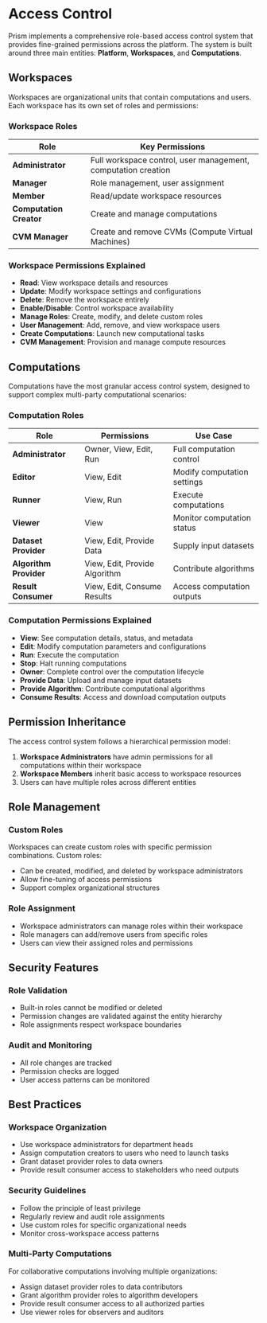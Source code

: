 # Access Control

Prism implements a comprehensive role-based access control system that provides fine-grained permissions across the platform. The system is built around three main entities: **Platform**, **Workspaces**, and **Computations**.

## Workspaces

Workspaces are organizational units that contain computations and users. Each workspace has its own set of roles and permissions:

### Workspace Roles

| Role               | Key Permissions                                           |
| ------------------ | -------------------------------------------------------- |
| **Administrator**  | Full workspace control, user management, computation creation |
| **Manager**        | Role management, user assignment                         |
| **Member**         | Read/update workspace resources                          |
| **Computation Creator** | Create and manage computations                      |
| **CVM Manager**    | Create and remove CVMs (Compute Virtual Machines)       |

### Workspace Permissions Explained

- **Read**: View workspace details and resources
- **Update**: Modify workspace settings and configurations
- **Delete**: Remove the workspace entirely
- **Enable/Disable**: Control workspace availability
- **Manage Roles**: Create, modify, and delete custom roles
- **User Management**: Add, remove, and view workspace users
- **Create Computations**: Launch new computational tasks
- **CVM Management**: Provision and manage compute resources

## Computations

Computations have the most granular access control system, designed to support complex multi-party computational scenarios:

### Computation Roles

| Role                | Permissions                           | Use Case                    |
| ------------------- | ------------------------------------- | --------------------------- |
| **Administrator**   | Owner, View, Edit, Run               | Full computation control    |
| **Editor**          | View, Edit                           | Modify computation settings |
| **Runner**          | View, Run                            | Execute computations        |
| **Viewer**          | View                                 | Monitor computation status  |
| **Dataset Provider** | View, Edit, Provide Data            | Supply input datasets       |
| **Algorithm Provider** | View, Edit, Provide Algorithm     | Contribute algorithms       |
| **Result Consumer** | View, Edit, Consume Results          | Access computation outputs  |

### Computation Permissions Explained

- **View**: See computation details, status, and metadata
- **Edit**: Modify computation parameters and configurations
- **Run**: Execute the computation
- **Stop**: Halt running computations
- **Owner**: Complete control over the computation lifecycle
- **Provide Data**: Upload and manage input datasets
- **Provide Algorithm**: Contribute computational algorithms
- **Consume Results**: Access and download computation outputs

## Permission Inheritance

The access control system follows a hierarchical permission model:

1. **Workspace Administrators** have admin permissions for all computations within their workspace
2. **Workspace Members** inherit basic access to workspace resources
3. Users can have multiple roles across different entities

## Role Management

### Custom Roles

Workspaces can create custom roles with specific permission combinations. Custom roles:

- Can be created, modified, and deleted by workspace administrators
- Allow fine-tuning of access permissions
- Support complex organizational structures

### Role Assignment

- Workspace administrators can manage roles within their workspace
- Role managers can add/remove users from specific roles
- Users can view their assigned roles and permissions

## Security Features

### Role Validation

- Built-in roles cannot be modified or deleted
- Permission changes are validated against the entity hierarchy
- Role assignments respect workspace boundaries

### Audit and Monitoring

- All role changes are tracked
- Permission checks are logged
- User access patterns can be monitored

## Best Practices

### Workspace Organization

- Use workspace administrators for department heads
- Assign computation creators to users who need to launch tasks
- Grant dataset provider roles to data owners
- Provide result consumer access to stakeholders who need outputs

### Security Guidelines

- Follow the principle of least privilege
- Regularly review and audit role assignments
- Use custom roles for specific organizational needs
- Monitor cross-workspace access patterns

### Multi-Party Computations

For collaborative computations involving multiple organizations:

- Assign dataset provider roles to data contributors
- Grant algorithm provider roles to algorithm developers
- Provide result consumer access to all authorized parties
- Use viewer roles for observers and auditors
